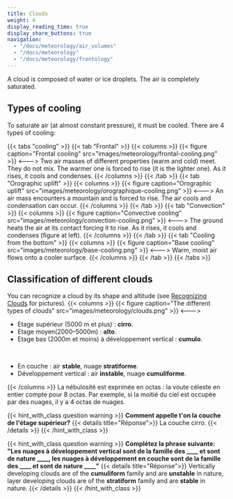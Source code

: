```yaml
---
title: Clouds
weight: 4
display_reading_time: true
display_share_buttons: true
navigation:
  - "/docs/meteorology/air_volumes"
  - "/docs/meteorology"
  - "/docs/meteorology/frontology"
---
```

A cloud is composed of water or ice droplets. The air is completely saturated.

## Types of cooling
To saturate air (at almost constant pressure), it must be cooled. There are 4 types of cooling:

{{< tabs "cooling" >}}
{{< tab "Frontal" >}}
{{< columns >}}
{{< figure caption="Frontal cooling" src="images/meteorology/frontal-cooling.png" >}}
<--->
Two air masses of different properties (warm and cold) meet. They do not mix. The warmer one is forced to rise (it is the lighter one). As it rises, it cools and condenses.
{{< /columns >}}
{{< /tab >}}
{{< tab "Orographic uplift" >}}
{{< columns >}}
{{< figure caption="Orographic uplift" src="images/meteorology/orographique-cooling.png" >}}
<--->
An air mass encounters a mountain and is forced to rise. The air cools and condensation can occur.
{{< /columns >}}
{{< /tab >}}
{{< tab "Convection" >}}
{{< columns >}}
{{< figure caption="Convective cooling" src="images/meteorology/convection-cooling.png" >}}
<--->
The ground heats the air at its contact forcing it to rise. As it rises, it cools and condenses (figure at left).
{{< /columns >}}
{{< /tab >}}
{{< tab "Cooling from the bottom" >}}
{{< columns >}}
{{< figure caption="Base cooling" src="images/meteorology/base-cooling.png" >}}
<--->
Warm, moist air flows onto a cooler surface.
{{< /columns >}}
{{< /tab >}}
{{< /tabs >}}

## Classification of different clouds

You can recognize a cloud by its shape and altitude (see [Recognizing Clouds]({{<relref"/docs/annexes/clouds_recognition">}}) for pictures).
{{< columns >}}
{{< figure caption="The different types of clouds" src="images/meteorology/clouds.png" >}}
<--->

- Etage supérieur (5000 m et plus) : **cirro**.
- Etage moyen(2000–5000m) : **alto**.
- Etage bas (2000m et moins) à développement vertical : **cumulo**.

<br/>

- En couche : air **stable**, nuage **stratiforme**.
- Développement vertical : air **instable**, nuage **cumuliforme**.

{{< /columns >}}
La nébulosité est exprimée en octas : la voute céleste en entier compte pour 8 octas. Par exemple, si la moitié du ciel est occupée par des nuages, il y a 4 octas de nuages.

{{< hint_with_class question warning >}}
**Comment appelle t'on la couche de l'étage supérieur?**
{{< details title="Réponse">}}
La couche cirro.
{{< /details >}}
{{< /hint_with_class >}}

{{< hint_with_class question warning >}}
**Complétez la phrase suivante: "Les nuages à développement vertical sont de la famille des ____ et sont de nature ____, les nuages à développement en couche sont de la famille des ____ et sont de nature ____"**
{{< details title="Réponse">}}
Vertically developing clouds are of the **cumuliform** family and are **unstable** in nature, layer developing clouds are of the **stratiform** family and are **stable** in nature.
{{< /details >}}
{{< /hint_with_class >}}
